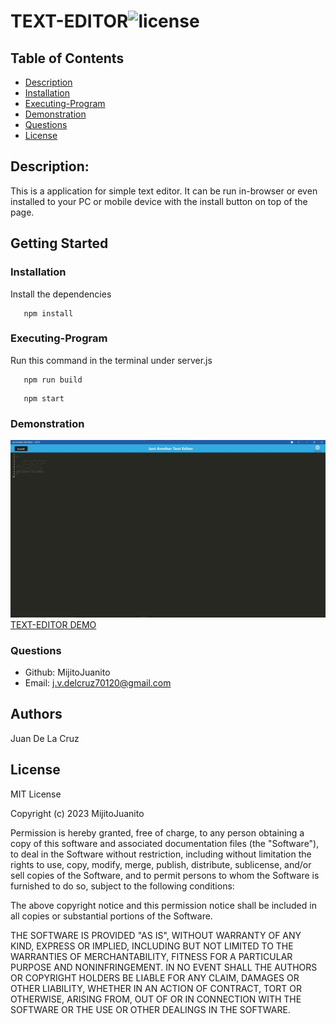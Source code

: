 # TEXT-EDITOR![license](https://img.shields.io/badge/license-MIT-green)

## Table of Contents
  * [Description](#description)
  * [Installation](#installation)
  * [Executing-Program](###Executing-Program)
  * [Demonstration](###Demonstration)
  * [Questions](#questions)
  * [License](#license)
  


## Description:
  This is a application for simple text editor. It can be run in-browser or even installed to your PC or mobile device with the install button on top of the page.


## Getting Started

### Installation

Install the dependencies
```
   npm install
```

### Executing-Program
Run this command in the terminal under server.js
```
   npm run build
```
```
   npm start
```


### Demonstration

![Demo of TEXT-EDITOR](./client/src/images/JATE.jpg)
[TEXT-EDITOR DEMO](https://text-editor323-41195e3b23fc.herokuapp.com)




### Questions
* Github: MijitoJuanito
* Email: j.v.delcruz70120@gmail.com


## Authors


Juan De La Cruz  



## License

MIT License

Copyright (c) 2023 MijitoJuanito

Permission is hereby granted, free of charge, to any person obtaining a copy
of this software and associated documentation files (the "Software"), to deal
in the Software without restriction, including without limitation the rights
to use, copy, modify, merge, publish, distribute, sublicense, and/or sell
copies of the Software, and to permit persons to whom the Software is
furnished to do so, subject to the following conditions:

The above copyright notice and this permission notice shall be included in all
copies or substantial portions of the Software.

THE SOFTWARE IS PROVIDED "AS IS", WITHOUT WARRANTY OF ANY KIND, EXPRESS OR
IMPLIED, INCLUDING BUT NOT LIMITED TO THE WARRANTIES OF MERCHANTABILITY,
FITNESS FOR A PARTICULAR PURPOSE AND NONINFRINGEMENT. IN NO EVENT SHALL THE
AUTHORS OR COPYRIGHT HOLDERS BE LIABLE FOR ANY CLAIM, DAMAGES OR OTHER
LIABILITY, WHETHER IN AN ACTION OF CONTRACT, TORT OR OTHERWISE, ARISING FROM,
OUT OF OR IN CONNECTION WITH THE SOFTWARE OR THE USE OR OTHER DEALINGS IN THE
SOFTWARE.

